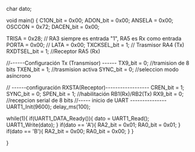 char dato;

void main() {
   C1ON_bit = 0x00;
   ADON_bit = 0x00;
   ANSELA   = 0x00;
   OSCCON   = 0x72;
   DACEN_bit = 0x00;

   TRISA   = 0x28;  // RA3 siempre es entrada "1", RA5 es Rx como entrada
   PORTA   = 0x00;
  // LATA    = 0x00;
   TXCKSEL_bit = 1;  // Trasmisor RA4 (Tx)
   RXDTSEL_bit = 1;  //Receptor   RA5 (Rx)

//------Configuración Tx (Transmisor) ------
   TX9_bit  = 0;  //tramision de 8 bits
   TXEN_bit = 1; //trasmision activa
   SYNC_bit = 0; //seleccion modo asíncrono

// ------configuración RXSTA(Receptor)------------------
   CREN_bit = 1;
   SYNC_bit = 0;
   SPEN_bit = 1; //habilitación RB1(Rx)/RB2(Tx)
   RX9_bit  = 0; //recepcion serial de 8 bits
//----- inicio de UART ---------------
    UART1_Init(9600);
    delay_ms(100);
   
   while(1){
        if(UART1_DATA_Ready()){
         dato = UART1_Read();
         UART1_Write(dato);
        }
       if(dato == 'A'){
         RA2_bit = 0x01;
         RA0_bit = 0x01;
       }
       if(dato == 'B'){
         RA2_bit = 0x00;
         RA0_bit = 0x00;
       }
   }
   
}
